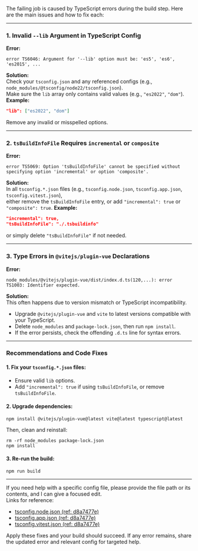 The failing job is caused by TypeScript errors during the build step. Here are the main issues and how to fix each:

---

### 1. Invalid `--lib` Argument in TypeScript Config

**Error:**
```
error TS6046: Argument for '--lib' option must be: 'es5', 'es6', 'es2015', ...
```
**Solution:**  
Check your `tsconfig.json` and any referenced configs (e.g., `node_modules/@tsconfig/node22/tsconfig.json`).  
Make sure the `lib` array only contains valid values (e.g., `"es2022"`, `"dom"`).  
**Example:**
```json
"lib": ["es2022", "dom"]
```
Remove any invalid or misspelled options.

---

### 2. `tsBuildInfoFile` Requires `incremental` or `composite`

**Error:**
```
error TS5069: Option 'tsBuildInfoFile' cannot be specified without specifying option 'incremental' or option 'composite'.
```
**Solution:**  
In all `tsconfig.*.json` files (e.g., `tsconfig.node.json`, `tsconfig.app.json`, `tsconfig.vitest.json`),  
either remove the `tsBuildInfoFile` entry, or add `"incremental": true` or `"composite": true`.
**Example:**
```json
"incremental": true,
"tsBuildInfoFile": "./.tsbuildinfo"
```
or simply delete `"tsBuildInfoFile"` if not needed.

---

### 3. Type Errors in `@vitejs/plugin-vue` Declarations

**Error:**
```
node_modules/@vitejs/plugin-vue/dist/index.d.ts(120,...): error TS1003: Identifier expected.
```
**Solution:**  
This often happens due to version mismatch or TypeScript incompatibility.
- Upgrade `@vitejs/plugin-vue` and `vite` to latest versions compatible with your TypeScript.
- Delete `node_modules` and `package-lock.json`, then run `npm install`.
- If the error persists, check the offending `.d.ts` line for syntax errors.

---

### Recommendations and Code Fixes

#### 1. Fix your `tsconfig.*.json` files:
- Ensure valid `lib` options.
- Add `"incremental": true` if using `tsBuildInfoFile`, or remove `tsBuildInfoFile`.

#### 2. Upgrade dependencies:
```shell
npm install @vitejs/plugin-vue@latest vite@latest typescript@latest
```
Then, clean and reinstall:
```shell
rm -rf node_modules package-lock.json
npm install
```

#### 3. Re-run the build:
```shell
npm run build
```

---

If you need help with a specific config file, please provide the file path or its contents, and I can give a focused edit.  
Links for reference:
- [tsconfig.node.json (ref: d8a7477e)](https://github.com/hkthao/family-tree-3/blob/d8a7477e93849b2ce59185ecd981db3e56e49f00/tsconfig.node.json)
- [tsconfig.app.json (ref: d8a7477e)](https://github.com/hkthao/family-tree-3/blob/d8a7477e93849b2ce59185ecd981db3e56e49f00/tsconfig.app.json)
- [tsconfig.vitest.json (ref: d8a7477e)](https://github.com/hkthao/family-tree-3/blob/d8a7477e93849b2ce59185ecd981db3e56e49f00/tsconfig.vitest.json)

Apply these fixes and your build should succeed. If any error remains, share the updated error and relevant config for targeted help.